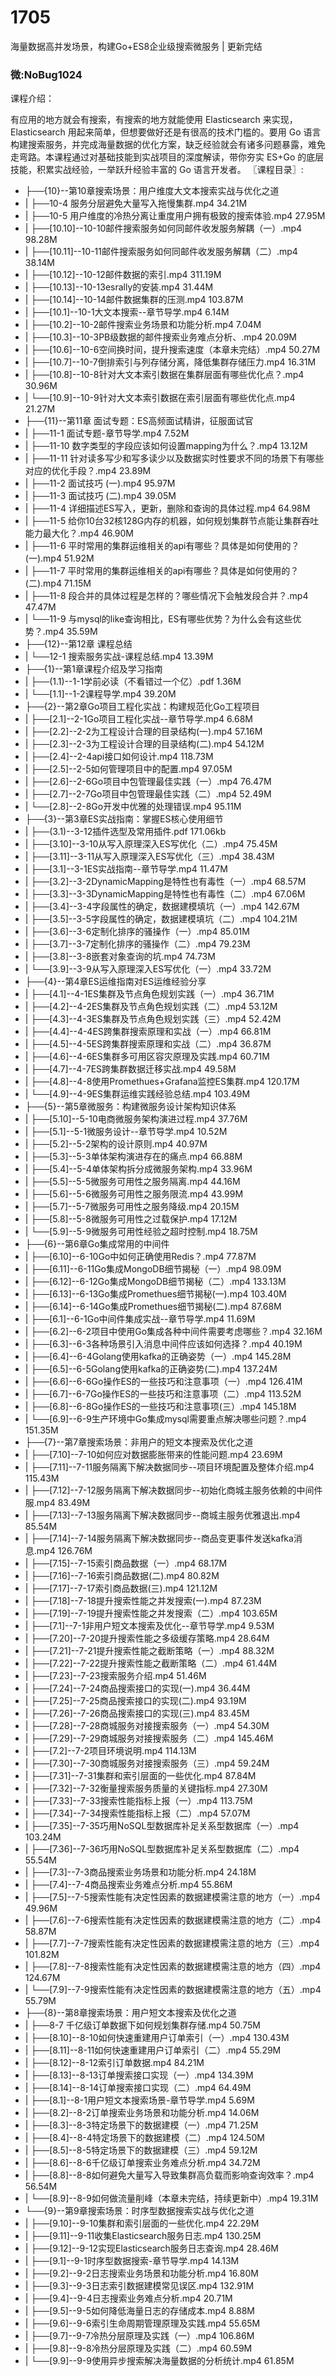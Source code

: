 # 1705
 海量数据高并发场景，构建Go+ES8企业级搜索微服务 | 更新完结
### 微:NoBug1024 


课程介绍：

有应用的地方就会有搜索，有搜索的地方就能使用 Elasticsearch 来实现，Elasticsearch 用起来简单，但想要做好还是有很高的技术门槛的。要用 Go 语言构建搜索服务，并完成海量数据的优化方案，缺乏经验就会有诸多问题暴露，难免走弯路。本课程通过对基础技能到实战项目的深度解读，带你夯实 ES+Go 的底层技能，积累实战经验，一举跃升经验丰富的 Go 语言开发者。
〖课程目录〗:


- ├──{10}--第10章搜索场景：用户维度大文本搜索实战与优化之道  
- |   ├──10-4 服务分层避免大量写入拖慢集群.mp4  34.21M
- |   ├──10-5 用户维度的冷热分离让重度用户拥有极致的搜索体验.mp4  27.95M
- |   ├──[10.10]--10-10邮件搜索服务如何同邮件收发服务解耦（一）.mp4  98.28M
- |   ├──[10.11]--10-11邮件搜索服务如何同邮件收发服务解耦（二）.mp4  38.14M
- |   ├──[10.12]--10-12邮件数据的索引.mp4  311.19M
- |   ├──[10.13]--10-13esrally的安装.mp4  31.44M
- |   ├──[10.14]--10-14邮件数据集群的压测.mp4  103.87M
- |   ├──[10.1]--10-1大文本搜索--章节导学.mp4  6.14M
- |   ├──[10.2]--10-2邮件搜索业务场景和功能分析.mp4  7.04M
- |   ├──[10.3]--10-3PB级数据的邮件搜索业务难点分析、.mp4  20.09M
- |   ├──[10.6]--10-6空间换时间，提升搜索速度（本章未完结）.mp4  50.27M
- |   ├──[10.7]--10-7倒排索引与列存储分离，降低集群存储压力.mp4  16.31M
- |   ├──[10.8]--10-8针对大文本索引数据在集群层面有哪些优化点？.mp4  30.96M
- |   └──[10.9]--10-9针对大文本索引数据在索引层面有哪些优化点.mp4  21.27M
- ├──{11}--第11章 面试专题：ES高频面试精讲，征服面试官  
- |   ├──11-1 面试专题-章节导学.mp4  7.52M
- |   ├──11-10 数字类型的字段应该如何设置mapping为什么？.mp4  13.12M
- |   ├──11-11 针对读多写少和写多读少以及数据实时性要求不同的场景下有哪些对应的优化手段？.mp4  23.89M
- |   ├──11-2 面试技巧 (一).mp4  95.97M
- |   ├──11-3 面试技巧 (二).mp4  39.05M
- |   ├──11-4 详细描述ES写入，更新，删除和查询的具体过程.mp4  64.98M
- |   ├──11-5 给你10台32核128G内存的机器，如何规划集群节点能让集群吞吐能力最大化？.mp4  46.90M
- |   ├──11-6 平时常用的集群运维相关的api有哪些？具体是如何使用的？ (一).mp4  51.92M
- |   ├──11-7 平时常用的集群运维相关的api有哪些？具体是如何使用的？(二).mp4  71.15M
- |   ├──11-8 段合并的具体过程是怎样的？哪些情况下会触发段合并？.mp4  47.47M
- |   └──11-9 与mysql的like查询相比，ES有哪些优势？为什么会有这些优势？.mp4  35.59M
- ├──{12}--第12章 课程总结  
- |   └──12-1 搜索服务实战-课程总结.mp4  13.39M
- ├──{1}--第1章课程介绍及学习指南  
- |   ├──(1.1)--1-1学前必读（不看错过一个亿）.pdf  1.36M
- |   └──[1.1]--1-2课程导学.mp4  39.20M
- ├──{2}--第2章Go项目工程化实战：构建规范化Go工程项目  
- |   ├──[2.1]--2-1Go项目工程化实战--章节导学.mp4  6.68M
- |   ├──[2.2]--2-2为工程设计合理的目录结构(一).mp4  57.16M
- |   ├──[2.3]--2-3为工程设计合理的目录结构(二).mp4  54.12M
- |   ├──[2.4]--2-4api接口如何设计.mp4  118.73M
- |   ├──[2.5]--2-5如何管理项目中的配置.mp4  97.05M
- |   ├──[2.6]--2-6Go项目中包管理最佳实践（一）.mp4  76.47M
- |   ├──[2.7]--2-7Go项目中包管理最佳实践（二）.mp4  52.49M
- |   └──[2.8]--2-8Go开发中优雅的处理错误.mp4  95.11M
- ├──{3}--第3章ES实战指南：掌握ES核心使用细节  
- |   ├──(3.1)--3-12插件选型及常用插件.pdf  171.06kb
- |   ├──[3.10]--3-10从写入原理深入ES写优化（二）.mp4  75.45M
- |   ├──[3.11]--3-11从写入原理深入ES写优化（三）.mp4  38.43M
- |   ├──[3.1]--3-1ES实战指南--章节导学.mp4  11.47M
- |   ├──[3.2]--3-2DynamicMapping是特性也有毒性（一）.mp4  68.57M
- |   ├──[3.3]--3-3DynamicMapping是特性也有毒性（二）.mp4  67.06M
- |   ├──[3.4]--3-4字段属性的确定，数据建模填坑（一）.mp4  142.67M
- |   ├──[3.5]--3-5字段属性的确定，数据建模填坑（二）.mp4  104.21M
- |   ├──[3.6]--3-6定制化排序的骚操作（一）.mp4  85.01M
- |   ├──[3.7]--3-7定制化排序的骚操作（二）.mp4  79.23M
- |   ├──[3.8]--3-8嵌套对象查询的坑.mp4  74.73M
- |   └──[3.9]--3-9从写入原理深入ES写优化（一）.mp4  33.72M
- ├──{4}--第4章ES运维指南对ES运维经验分享  
- |   ├──[4.1]--4-1ES集群及节点角色规划实践（一）.mp4  36.71M
- |   ├──[4.2]--4-2ES集群及节点角色规划实践（二）.mp4  53.12M
- |   ├──[4.3]--4-3ES集群及节点角色规划实践（三）.mp4  52.42M
- |   ├──[4.4]--4-4ES跨集群搜索原理和实战（一）.mp4  66.81M
- |   ├──[4.5]--4-5ES跨集群搜索原理和实战（二）.mp4  36.87M
- |   ├──[4.6]--4-6ES集群多可用区容灾原理及实践.mp4  60.71M
- |   ├──[4.7]--4-7ES跨集群数据迁移实战.mp4  49.58M
- |   ├──[4.8]--4-8使用Promethues+Grafana监控ES集群.mp4  120.17M
- |   └──[4.9]--4-9ES集群运维实践经验总结.mp4  103.49M
- ├──{5}--第5章微服务：构建微服务设计架构知识体系  
- |   ├──[5.10]--5-10电商微服务架构演进过程.mp4  37.76M
- |   ├──[5.1]--5-1微服务设计--章节导学.mp4  10.52M
- |   ├──[5.2]--5-2架构的设计原则.mp4  40.97M
- |   ├──[5.3]--5-3单体架构演进存在的痛点.mp4  66.88M
- |   ├──[5.4]--5-4单体架构拆分成微服务架构.mp4  33.96M
- |   ├──[5.5]--5-5微服务可用性之服务隔离.mp4  44.16M
- |   ├──[5.6]--5-6微服务可用性之服务限流.mp4  43.99M
- |   ├──[5.7]--5-7微服务可用性之服务降级.mp4  20.15M
- |   ├──[5.8]--5-8微服务可用性之过载保护.mp4  17.12M
- |   └──[5.9]--5-9微服务可用性经验之超时控制.mp4  18.75M
- ├──{6}--第6章Go集成常用的中间件  
- |   ├──[6.10]--6-10Go中如何正确使用Redis？.mp4  77.87M
- |   ├──[6.11]--6-11Go集成MongoDB细节揭秘（一）.mp4  98.09M
- |   ├──[6.12]--6-12Go集成MongoDB细节揭秘（二）.mp4  133.13M
- |   ├──[6.13]--6-13Go集成Promethues细节揭秘(一).mp4  103.40M
- |   ├──[6.14]--6-14Go集成Promethues细节揭秘(二).mp4  87.68M
- |   ├──[6.1]--6-1Go中间件集成实战--章节导学.mp4  11.69M
- |   ├──[6.2]--6-2项目中使用Go集成各种中间件需要考虑哪些？.mp4  32.16M
- |   ├──[6.3]--6-3各种场景引入消息中间件应该如何选择？.mp4  40.19M
- |   ├──[6.4]--6-4Golang使用kafka的正确姿势（一）.mp4  145.28M
- |   ├──[6.5]--6-5Golang使用kafka的正确姿势(二).mp4  137.24M
- |   ├──[6.6]--6-6Go操作ES的一些技巧和注意事项（一）.mp4  126.41M
- |   ├──[6.7]--6-7Go操作ES的一些技巧和注意事项（二）.mp4  113.52M
- |   ├──[6.8]--6-8Go操作ES的一些技巧和注意事项(三）.mp4  145.18M
- |   └──[6.9]--6-9生产环境中Go集成mysql需要重点解决哪些问题？.mp4  151.35M
- ├──{7}--第7章搜索场景：非用户的短文本搜索及优化之道  
- |   ├──[7.10]--7-10如何应对数据膨胀带来的性能问题.mp4  23.69M
- |   ├──[7.11]--7-11服务隔离下解决数据同步--项目环境配置及整体介绍.mp4  115.43M
- |   ├──[7.12]--7-12服务隔离下解决数据同步--初始化商城主服务依赖的中间件服.mp4  83.49M
- |   ├──[7.13]--7-13服务隔离下解决数据同步--商城主服务优雅退出.mp4  85.54M
- |   ├──[7.14]--7-14服务隔离下解决数据同步--商品变更事件发送kafka消息.mp4  126.76M
- |   ├──[7.15]--7-15索引商品数据（一）.mp4  68.17M
- |   ├──[7.16]--7-16索引商品数据(二).mp4  80.82M
- |   ├──[7.17]--7-17索引商品数据(三).mp4  121.12M
- |   ├──[7.18]--7-18提升搜索性能之并发搜索(一).mp4  87.23M
- |   ├──[7.19]--7-19提升搜索性能之并发搜索（二）.mp4  103.65M
- |   ├──[7.1]--7-1非用户短文本搜索及优化--章节导学.mp4  9.53M
- |   ├──[7.20]--7-20提升搜索性能之多级缓存策略.mp4  28.64M
- |   ├──[7.21]--7-21提升搜索性能之截断策略（一）.mp4  88.32M
- |   ├──[7.22]--7-22提升搜索性能之截断策略（二）.mp4  61.44M
- |   ├──[7.23]--7-23搜索服务介绍.mp4  51.46M
- |   ├──[7.24]--7-24商品搜索接口的实现(一).mp4  36.44M
- |   ├──[7.25]--7-25商品搜索接口的实现(二).mp4  93.19M
- |   ├──[7.26]--7-26商品搜索接口的实现(三).mp4  83.45M
- |   ├──[7.28]--7-28商城服务对接搜索服务（一）.mp4  54.30M
- |   ├──[7.29]--7-29商城服务对接搜索服务（二）.mp4  145.46M
- |   ├──[7.2]--7-2项目环境说明.mp4  114.13M
- |   ├──[7.30]--7-30商城服务对接搜索服务（三）.mp4  59.24M
- |   ├──[7.31]--7-31集群和索引层面的一些优化.mp4  87.84M
- |   ├──[7.32]--7-32衡量搜索服务质量的关键指标.mp4  27.30M
- |   ├──[7.33]--7-33搜索性能指标上报（一）.mp4  113.75M
- |   ├──[7.34]--7-34搜索性能指标上报（二）.mp4  57.07M
- |   ├──[7.35]--7-35巧用NoSQL型数据库补足关系型数据库（一）.mp4  103.24M
- |   ├──[7.36]--7-36巧用NoSQL型数据库补足关系型数据库（二）.mp4  55.54M
- |   ├──[7.3]--7-3商品搜索业务场景和功能分析.mp4  24.18M
- |   ├──[7.4]--7-4商品搜索业务难点分析.mp4  55.86M
- |   ├──[7.5]--7-5搜索性能有决定性因素的数据建模需注意的地方（一）.mp4  49.96M
- |   ├──[7.6]--7-6搜索性能有决定性因素的数据建模需注意的地方（二）.mp4  58.87M
- |   ├──[7.7]--7-7搜索性能有决定性因素的数据建模需注意的地方（三）.mp4  101.82M
- |   ├──[7.8]--7-8搜索性能有决定性因素的数据建模需注意的地方（四）.mp4  124.67M
- |   └──[7.9]--7-9搜索性能有决定性因素的数据建模需注意的地方（五）.mp4  55.79M
- ├──{8}--第8章搜索场景：用户短文本搜索及优化之道  
- |   ├──8-7 千亿级订单数据下如何规划集群存储.mp4  50.75M
- |   ├──[8.10]--8-10如何快速重建用户订单索引（一）.mp4  130.43M
- |   ├──[8.11]--8-11如何快速重建用户订单索引（二）.mp4  55.29M
- |   ├──[8.12]--8-12索引订单数据.mp4  84.21M
- |   ├──[8.13]--8-13订单搜索接口实现（一）.mp4  134.39M
- |   ├──[8.14]--8-14订单搜索接口实现（二）.mp4  64.49M
- |   ├──[8.1]--8-1用户短文本搜索场景-章节导学.mp4  5.69M
- |   ├──[8.2]--8-2订单搜索业务场景和功能分析.mp4  14.06M
- |   ├──[8.3]--8-3特定场景下的数据建模（一）.mp4  71.25M
- |   ├──[8.4]--8-4特定场景下的数据建模（二）.mp4  124.50M
- |   ├──[8.5]--8-5特定场景下的数据建模（三）.mp4  59.12M
- |   ├──[8.6]--8-6千亿级订单搜索业务难点分析.mp4  34.72M
- |   ├──[8.8]--8-8如何避免大量写入导致集群高负载而影响查询效率？.mp4  56.54M
- |   └──[8.9]--8-9如何做流量削峰（本章未完结，持续更新中）.mp4  19.31M
- └──{9}--第9章搜索场景：时序型数据搜索实战与优化之道  
- |   ├──[9.10]--9-10集群和索引层面的一些优化.mp4  22.29M
- |   ├──[9.11]--9-11收集Elasticsearch服务日志.mp4  130.25M
- |   ├──[9.12]--9-12实现Elasticsearch服务日志查询.mp4  28.46M
- |   ├──[9.1]--9-1时序型数据搜索-章节导学.mp4  14.13M
- |   ├──[9.2]--9-2日志搜索业务场景和功能分析.mp4  16.80M
- |   ├──[9.3]--9-3日志索引数据建模常见误区.mp4  132.91M
- |   ├──[9.4]--9-4日志搜索业务难点分析.mp4  20.71M
- |   ├──[9.5]--9-5如何降低海量日志的存储成本.mp4  8.88M
- |   ├──[9.6]--9-6索引生命周期管理原理及实践.mp4  55.65M
- |   ├──[9.7]--9-7冷热分层原理及实践（一）.mp4  106.86M
- |   ├──[9.8]--9-8冷热分层原理及实践（二）.mp4  60.59M
- |   └──[9.9]--9-9使用异步搜索解决海量数据的分析统计.mp4  61.85M
